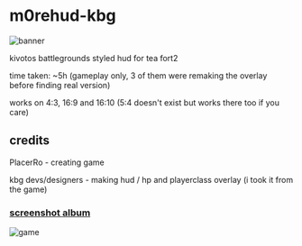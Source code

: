 
# m0rehud-kbg

![banner](https://i.imgur.com/KXZQMHc.png)


kivotos battlegrounds styled hud for tea fort2

time taken: ~5h (gameplay only, 3 of them were remaking the overlay before finding real version)

works on 4:3, 16:9 and 16:10 (5:4 doesn't exist but works there too if you care)

## credits

PlacerRo - creating game

kbg devs/designers - making hud / hp and playerclass overlay (i took it from the game)

### [screenshot album](https://imgur.com/KEzB5tT)

![game](https://i.imgur.com/KEzB5tT.png)
